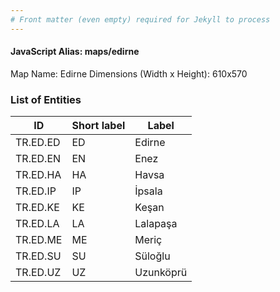 ```yaml
---
# Front matter (even empty) required for Jekyll to process
---
```


#### JavaScript Alias: maps/edirne

Map Name: Edirne
Dimensions (Width x Height): 610x570





### List of Entities

ID | Short label | Label
---|---|---|
TR.ED.ED | ED | Edirne
TR.ED.EN | EN | Enez
TR.ED.HA | HA | Havsa
TR.ED.IP | IP | İpsala
TR.ED.KE | KE | Keşan
TR.ED.LA | LA | Lalapaşa
TR.ED.ME | ME | Meriç
TR.ED.SU | SU | Süloğlu
TR.ED.UZ | UZ | Uzunköprü